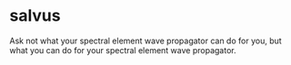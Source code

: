 # salvus
Ask not what your spectral element wave propagator can do for you, but what you can do for your spectral element wave propagator.
